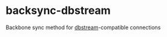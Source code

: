 backsync-dbstream
=================

Backbone sync method for [dbstream](https://github.com/avinoamr/dbstream)-compatible connections
